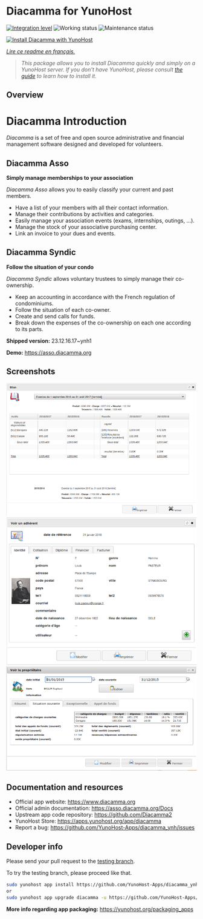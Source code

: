 <!--
N.B.: This README was automatically generated by https://github.com/YunoHost/apps/tree/master/tools/README-generator
It shall NOT be edited by hand.
-->

# Diacamma for YunoHost

[![Integration level](https://dash.yunohost.org/integration/diacamma.svg)](https://dash.yunohost.org/appci/app/diacamma) ![Working status](https://ci-apps.yunohost.org/ci/badges/diacamma.status.svg) ![Maintenance status](https://ci-apps.yunohost.org/ci/badges/diacamma.maintain.svg)

[![Install Diacamma with YunoHost](https://install-app.yunohost.org/install-with-yunohost.svg)](https://install-app.yunohost.org/?app=diacamma)

*[Lire ce readme en français.](./README_fr.md)*

> *This package allows you to install Diacamma quickly and simply on a YunoHost server.
If you don't have YunoHost, please consult [the guide](https://yunohost.org/#/install) to learn how to install it.*

## Overview

# Diacamma Introduction

_Diacamma_ is a set of free and open source administrative and financial management software designed and developed for volunteers.

## Diacamma Asso

**Simply manage memberships to your association**

_Diacamma Asso_ allows you to easily classify your current and past members.

 * Have a list of your members with all their contact information.
 * Manage their contributions by activities and categories.
 * Easily manage your association events (exams, internships, outings, ...).
 * Manage the stock of your associative purchasing center.
 * Link an invoice to your dues and events.
 
## Diacamma Syndic

**Follow the situation of your condo**

_Diacamma Syndic_ allows voluntary trustees to simply manage their co-ownership.

 * Keep an accounting in accordance with the French regulation of condominiums.
 * Follow the situation of each co-owner.
 * Create and send calls for funds.
 * Break down the expenses of the co-ownership on each one according to its parts.
 


**Shipped version:** 23.12.16.17~ynh1

**Demo:** https://asso.diacamma.org

## Screenshots

![Screenshot of Diacamma](./doc/screenshots/03_bilan_comptable.png)
![Screenshot of Diacamma](./doc/screenshots/01_fiche_adherent.png)
![Screenshot of Diacamma](./doc/screenshots/02_situation_coporprietaire.png)

## Documentation and resources

* Official app website: <https://www.diacamma.org>
* Official admin documentation: <https://asso.diacamma.org/Docs>
* Upstream app code repository: <https://github.com/Diacamma2>
* YunoHost Store: <https://apps.yunohost.org/app/diacamma>
* Report a bug: <https://github.com/YunoHost-Apps/diacamma_ynh/issues>

## Developer info

Please send your pull request to the [testing branch](https://github.com/YunoHost-Apps/diacamma_ynh/tree/testing).

To try the testing branch, please proceed like that.

``` bash
sudo yunohost app install https://github.com/YunoHost-Apps/diacamma_ynh/tree/testing --debug
or
sudo yunohost app upgrade diacamma -u https://github.com/YunoHost-Apps/diacamma_ynh/tree/testing --debug
```

**More info regarding app packaging:** <https://yunohost.org/packaging_apps>
